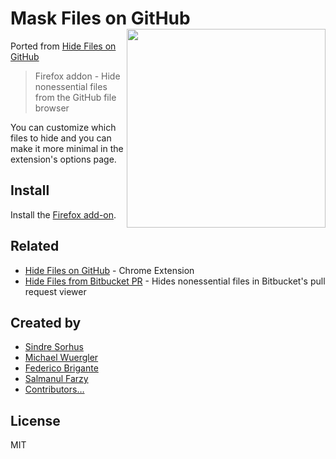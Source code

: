 # Mask Files on GitHub <img src="screenshot.png" width="318" align="right">

Ported from [Hide Files on GitHub]

> Firefox addon - Hide nonessential files from the GitHub file browser

You can customize which files to hide and you can make it more minimal in the extension's options page.

## Install

Install the [Firefox add-on](https://addons.mozilla.org/en-US/firefox/addon/mask-files-on-github/).

## Related

- [Hide Files on GitHub] - Chrome Extension
- [Hide Files from Bitbucket PR](https://github.com/Zhouzi/hide-files-from-bitbucket-pr) - Hides nonessential files in Bitbucket's pull request viewer

## Created by

- [Sindre Sorhus](https://github.com/sindresorhus)
- [Michael Wuergler](https://github.com/radiovisual)
- [Federico Brigante](https://github.com/bfred-it)
- [Salmanul Farzy](https://github.com/salmanulfarzy)
- [Contributors…](https://github.com/sindresorhus/hide-files-on-github/graphs/contributors)

## License

MIT

[Hide Files on GitHub]: https://github.com/sindresorhus/hide-files-on-github
